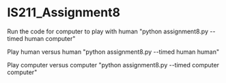 # IS211_Assignment8



Run the code for computer to play with human
"python assignment8.py --timed human computer"

Play human versus human
"python assignment8.py --timed human human"

Play computer versus computer
"python assignment8.py --timed computer computer"
